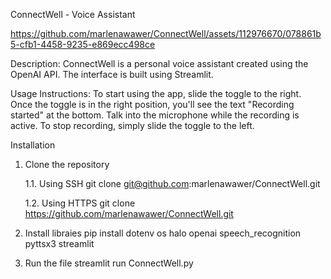 ConnectWell - Voice Assistant

https://github.com/marlenawawer/ConnectWell/assets/112976670/078861b5-cfb1-4458-9235-e869ecc498ce

Description: ConnectWell is a personal voice assistant created using the OpenAI API. The interface is built using Streamlit.

Usage Instructions:
To start using the app, slide the toggle to the right. Once the toggle is in the right position, you'll see the text "Recording started" at the bottom. Talk into the microphone while the recording is active.
To stop recording, simply slide the toggle to the left.

Installation
1. Clone the repository
   
   1.1. Using SSH
   git clone git@github.com:marlenawawer/ConnectWell.git

   1.2. Using HTTPS
   git clone https://github.com/marlenawawer/ConnectWell.git

3. Install libraies
pip install dotenv os halo openai speech_recognition pyttsx3 streamlit

5. Run the file
streamlit run ConnectWell.py

